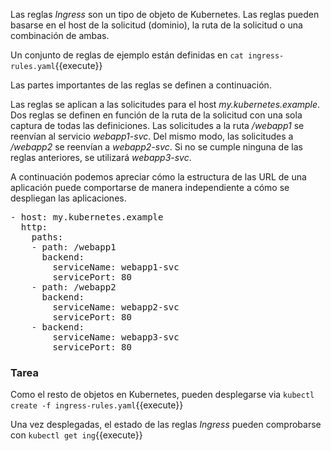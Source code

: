 Las reglas _Ingress_ son un tipo de objeto de Kubernetes. Las reglas pueden basarse en el host de la solicitud (dominio), la ruta de la solicitud o una combinación de ambas.

Un conjunto de reglas de ejemplo están definidas en `cat ingress-rules.yaml`{{execute}}

Las partes importantes de las reglas se definen a continuación.

Las reglas se aplican a las solicitudes para el host _my.kubernetes.example_. Dos reglas se definen en función de la ruta de la solicitud con una sola captura de todas las definiciones. Las solicitudes a la ruta _/webapp1_ se reenvían al servicio _webapp1-svc_. Del mismo modo, las solicitudes a _/webapp2_ se reenvían a _webapp2-svc_. Si no se cumple ninguna de las reglas anteriores, se utilizará _webapp3-svc_.

A continuación podemos apreciar cómo la estructura de las URL de una aplicación puede comportarse de manera independiente a cómo se despliegan las aplicaciones.

<pre class="file">
- host: my.kubernetes.example
  http:
    paths:
    - path: /webapp1
      backend:
        serviceName: webapp1-svc
        servicePort: 80
    - path: /webapp2
      backend:
        serviceName: webapp2-svc
        servicePort: 80
    - backend:
        serviceName: webapp3-svc
        servicePort: 80
</pre>

### Tarea

Como el resto de objetos en Kubernetes, pueden desplegarse via `kubectl create -f ingress-rules.yaml`{{execute}}

Una vez desplegadas, el estado de las reglas _Ingress_ pueden comprobarse con `kubectl get ing`{{execute}}